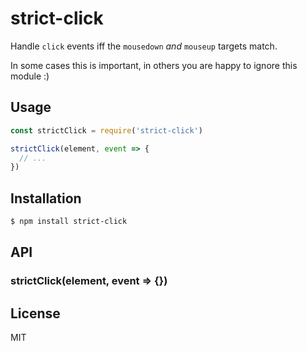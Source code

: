 # strict-click

Handle `click` events iff the `mousedown` _and_ `mouseup` targets match.

In some cases this is important, in others you are happy to ignore this module :)

## Usage

```js
const strictClick = require('strict-click')

strictClick(element, event => {
  // ...
})
```

## Installation

```bash
$ npm install strict-click
```

## API

### strictClick(element, event => {})

## License

MIT
